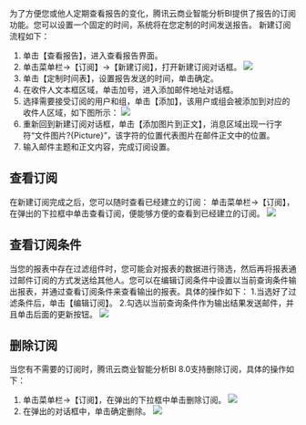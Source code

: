 为了方便您或他人定期查看报告的变化，腾讯云商业智能分析BI提供了报告的订阅功能。您可以设置一个固定的时间，系统将在您定制的时间发送报告。
新建订阅流程如下：
1. 单击【查看报告】，进入查看报告界面。
2. 单击菜单栏->【订阅】->【新建订阅】，打开新建订阅对话框。
![](https://main.qcloudimg.com/raw/d19ecda0431bc9d6d7fad63715e067e9.png)
3. 单击【定制时间表】，设置报告发送的时间，单击确定。
4. 在收件人文本框区域，单击加号，进入添加邮件地址对话框。
5. 选择需要接受订阅的用户和组，单击【添加】，该用户或组会被添加到对应的收件人区域，如下图所示：
![](https://main.qcloudimg.com/raw/5768b5aeb00919ec8f185c06879f4f66.png)
6.  重新回到新建订阅对话框，单击【添加图片到正文】，消息区域出现一行字符“文件图片?{Picture}”，该字符的位置代表图片在邮件正文中的位置。
7.  输入邮件主题和正文内容，完成订阅设置。

## 查看订阅
在新建订阅完成之后，您可以随时查看已经建立的订阅：
单击菜单栏->【订阅】，在弹出的下拉框中单击查看订阅，便能够方便的查看到已经建立的订阅。
![](https://main.qcloudimg.com/raw/3c76663c8a4b9eac9f4c8184bb38a7a3.png)

## 查看订阅条件
当您的报表中存在过滤组件时，您可能会对报表的数据进行筛选，然后再将报表通过邮件订阅的方式发送给其他人。您可以在编辑订阅条件中设置以当前查询条件输出报表，并通过查看订阅条件来查看输出的报表。具体的操作如下：
1.当选好了过滤条件后，单击【编辑订阅】。
2.勾选以当前查询条件作为输出结果发送邮件，并且单击后面的更新按钮。
![](https://main.qcloudimg.com/raw/faa6989e5fe1cd939be53ae922c41eae.png)

## 删除订阅
当您有不需要的订阅时，腾讯云商业智能分析BI 8.0支持删除订阅，具体的操作如下：
1. 单击菜单栏->【订阅】，在弹出的下拉框中单击删除订阅。
![](https://main.qcloudimg.com/raw/92d972dcc3d1d9d8a46d9033d7000c4b.png)
2. 在弹出的对话框中，单击确定删除。
![](https://main.qcloudimg.com/raw/431057d4715dc96f03713a33e721e8ff.png)